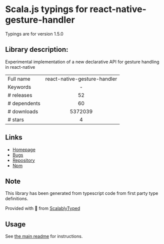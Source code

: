 
# Scala.js typings for react-native-gesture-handler

Typings are for version 1.5.0

## Library description:
Experimental implementation of a new declarative API for gesture handling in react-native

|                    |                 |
| ------------------ | :-------------: |
| Full name          | react-native-gesture-handler |
| Keywords           | - |
| # releases         | 52 |
| # dependents       | 60 |
| # downloads        | 5372039 |
| # stars            | 4 |

## Links
- [Homepage](https://github.com/kmagiera/react-native-gesture-handler#readme)
- [Bugs](https://github.com/kmagiera/react-native-gesture-handler/issues)
- [Repository](https://github.com/kmagiera/react-native-gesture-handler)
- [Npm](https://www.npmjs.com/package/react-native-gesture-handler)
    


## Note
This library has been generated from typescript code from first party type definitions.

Provided with :purple_heart: from [ScalablyTyped](https://github.com/oyvindberg/ScalablyTyped)

## Usage
See [the main readme](../../readme.md) for instructions.


